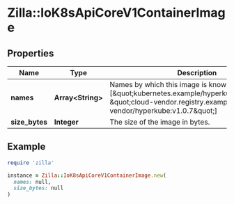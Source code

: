 # Zilla::IoK8sApiCoreV1ContainerImage

## Properties

| Name | Type | Description | Notes |
| ---- | ---- | ----------- | ----- |
| **names** | **Array&lt;String&gt;** | Names by which this image is known. e.g. [\&quot;kubernetes.example/hyperkube:v1.0.7\&quot;, \&quot;cloud-vendor.registry.example/cloud-vendor/hyperkube:v1.0.7\&quot;] | [optional] |
| **size_bytes** | **Integer** | The size of the image in bytes. | [optional] |

## Example

```ruby
require 'zilla'

instance = Zilla::IoK8sApiCoreV1ContainerImage.new(
  names: null,
  size_bytes: null
)
```

